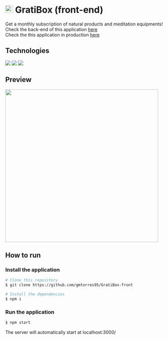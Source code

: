 # <img src="./public/favicon.ico" height="24px" />  GratiBox (front-end)

Get a monthly subscription of natural products and meditation equipments!  
Check the back-end of this application [here](https://github.com/gmtorres95/GratiBox-back)  
Check the this application in production [here](https://gratibox-eight.vercel.app)

## Technologies

<div styles="display: flex">
  <img src="https://img.shields.io/badge/JavaScript-F7DF1E?style=for-the-badge&logo=javascript&logoColor=black" />
  <img src="https://img.shields.io/badge/React-20232A?style=for-the-badge&logo=react&logoColor=61DAFB" />
  <img src="https://img.shields.io/badge/Vercel-000?style=for-the-badge&logo=vercel&logoColor=white" />
</div>

## Preview

<img src="./public/preview.gif" height="480px" />

## How to run

### Install the application

```bash
# Clone this repository
$ git clone https://github.com/gmtorres95/GratiBox-front

# Install the dependencies
$ npm i
```

### Run the application

```bash
$ npm start
```

The server will automatically start at localhost:3000/
